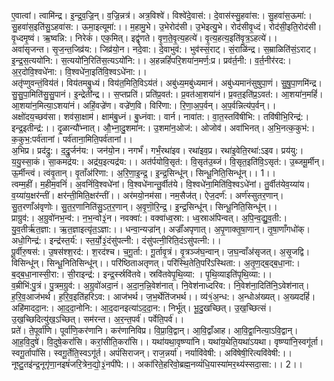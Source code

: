 

  
ए॒वात्वां। त्वामि॑न्द्र। इ॒न्द्र॒व॒ज्रि॒न्। व॒ज्रि॒न्नत्र॑। अत्र॒विश्वे॑। विश्वे॑दे॒वास॑:। दे॒वास॑स्सु॒हवा॑स:। सु॒हवा॑स॒ऊमा॑:। सु॒हवा॑स॒इति॑सु॒ऽहवा॑स:। ऊमा॒इत्यूमा॑:।। म॒हामु॒भे। उ॒भेरोद॑सी। उ॒भेइत्यु॒भे। रोद॑सीवृ॒ध्दं। रोद॑सी॒इति॒रोद॑सी। वृ॒ध्दमृ॒ष्वं। ऋ॒ष्वन्नि:। निरेकं॑। एक॒मित्। इद्वृ॑णते। वृ॒ण॒ते॒वृ॒त्य॒हत्ये॑। वृ॒त्य॒हत्य॒इति॑वृ॒त्र॒ऽहत्ये॑।।  
अवा॑सृजन्त। सृ॒ज॒न्त॒जिव्र॑य:। जिव्र॑यो॒न। नदे॒वा:। दे॒वाभुव॑:। भुव॑स्सं॒राट्। सं॒राळि॑न्द्र। स॒म्राळिति॑सं॒ऽराट्। इ॒न्द्र॒स॒त्ययो॑नि:। स॒त्ययो॑नि॒रिति॑स॒त्यऽयो॑नि:।। अ॒हन्नहिं॑परि॒शया॑न॒मर्ण॒:प्र। प्रव॑र्त॒नी:। व॒र्त॒नीर॑रद:। अ॒र॒दोवि॒श्वधे॑ना:। वि॒श्वधे॑ना॒इति॑वि॒श्वऽधे॑ना:।।  
अतृ॑प्णुवन्तं॒विय॑तं। विय॑तमबु॒ध्यं। विय॑त॒मिति॒विऽय॑तं। अबु॑ध्य॒मबु॑ध्यमानं। अबु॑ध्यमानंसुषुपा॒णं। सु॒षु॒पा॒णमि॑न्द्र। सु॒सु॒पा॒मिति॑सु॒सु॒पानं। इ॒न्द्रेती॑न्द्र।। स॒प्तप्रति॑। प्रति॑प्र॒वत॑:। प्र॒वत॑आ॒शया॑नं। प्र॒वत॒इति॑प्र॒ऽवत॑:। आ॒शया॑न॒महिं॑। आ॒शया॑न॒मित्या॒ऽशया॑नं। अहिं॒वज्रे॑ण। वज्रे॑ण॒वि। विरि॑णा:। रि॒णा॒अ॒प॒र्वन्। अ॒प॒र्वन्नित्य॑प॒र्वन्।।  
अक्षो॑दय॒च्छव॑सा। शव॑सा॒क्षाम॑। क्षाम॑बु॒ध्नं। बु॒ध्नंवा:। वार्न। नावा॑त:। वा॒त॒स्तवि॑षीभि:। तवि॑षीभि॒रिन्द्र॑:। इन्द्र॒इतीन्द्र॑:।। दृ॒ळान्यौ॑भ्नात्। औ॒भ्ना॒दु॒शमा॑न:। उ॒शमा॑न॒ओज॑:। ओजोव॑। अवा॑भिनत्। अ॒भि॒नत्क॒कुभ॑:। क॒कुभ॒:पर्व॑तानां। पर्व॑ताना॒मिति॒पर्व॑तानां।।  
अ॒भिप्र। प्रद॑द्रु:। द॒द्रु॒र्जन॑य:। जन॑यो॒न। नगर्भं॑। गर्भं॒रथा॑इव। रथा॑इव॒प्र। रथा॑इ॒वेति॒रथा॑:ऽइव। प्रय॑यु:। य॒यु॒स्सा॒कं। सा॒कमद्र॑य:। अद्र॑य॒इत्यद्र॑य:।। अत॑र्पयोवि॒सृत॑:। वि॒सृत॑उ॒ब्जं। वि॒सृत॒इति॑वि॒ऽसृत॑:। उ॒ब्जमू॒र्मीन्। ऊ॒र्मीन्त्वं। त्वंवृ॒तान्। वृ॒ताँअ॑रिणा:। अ॒रि॒णा॒इ॒न्द्र॒। इ॒न्द्र॒सिन्धू॑न्। सिन्धू॒निति॒सिन्धू॑न्।। 1।।  
त्वम्म॒हीं। म॒हीम॒वनिं॑। अ॒वनिं॑वि॒श्वधे॑नां। वि॒श्वधे॑नान्तु॒र्वीत॑ये। वि॒श्वधे॑ना॒मिति॑वि॒श्वऽधे॑नां। तु॒र्वीत॑येव॒य्या॑य। व॒य्या॑य॒क्षर॑न्तीं। क्षर॑न्ती॒मिति॒क्षर॑न्तीं।। अर॑मयो॒नम॑सा। नम॒सैज॑त्। ऐज॒दर्ण॑:। अर्ण॑स्सुतर॒णान्। सु॒त॒रणाँअ॑वृणोः। सु॒त॒र॒णानिति॑सु॒ऽत॒र॒णान्। अ॒वृ॒णॊ॒रि॒न्द्र॒। इ॒न्द्र॒सिन्धू॑न्। सिन्धू॒निति॒सिन्धू॑न्।।  
प्राग्रुव॑:। अ॒ग्रुवो॑नभ॒न्व॑:। न॒भ॒न्वो३॒॑न। नवक्वा॑:। वक्वा॑ध्व॒स्रा:। ध्व॒स्राअ॑पिन्वत्। अ॒पि॒न्व॒द्यु॒व॒ती:। यु॒व॒तीर्ऋ॑त॒ज्ञा:। ऋ॒त॒ज्ञाइत्यृ॑त॒ऽज्ञा:।। धन्वा॒न्यज्रा॑न्। अज्राँ॑अपृणात्। अ॒पृ॒णाक्तृ॒षा॒णान्। तृ॒षा॒णाँगधो॑क्। अधो॒गिन्द्र॑:। इन्द्र॑स्त॒र्य॑:। स्त॒र्यो॒३॒॑दंसु॑पत्नी:। दंसु॑पत्नी॒रिति॒दंऽसु॑पत्नी:।।  
पू॒र्वीरु॒षस॑:। उ॒षस॑श्श॒रद॑:। श॒रद॑श्च। च॒गू॒र्ता:। गू॒र्तावृ॒त्रं। वृ॒त्रञ्ज॑घ॒न्वान्। ज॒घ॒न्वाँअ॑सृजत्। अ॒सृ॒जद्वि। विसिन्धू॑न्। सिन्धू॒नितिसिन्धू॑न्।। परि॑ष्ठिताअतृणत्। परि॑स्थि॒तेति॒परि॑ऽस्थिता:। अ॒तृ॒ण॒द्ब॒द्ब॒धा॒ना:। ब॒द्ब॒धा॒नास्सी॒रा:। सी॒राइन्द्र॑:। इन्द्र॒र्स्स्रवि॑तवे। स्रवि॑तवेपृ॒थि॒व्या: । पृ॒थि॒व्याइति॑पृ॒थि॒व्या:।।  
व॒म्रीभि॑:पु॒त्रं। पु॒त्रम॒ग्रुव॑:। अ॒ग्रुवो॑अदा॒नं। अ॒दा॒न॒न्नि॒वेश॑नात्। नि॒वेश॑नाध्दरिव:। नि॒वेश॑ना॒दिति॑नि॒ऽवेश॑नात्। ह॒रि॒व॒आज॑भर्थ। ह॒रि॒व॒इति॑हरिऽव:। आज॑भर्थ। ज॒भ॒र्थेति॑जभर्थ।। व्य॑१॒॑अ॒न्ध:। अ॒न्धोअ॑ख्यत्। अ॒ख्यदहिं॑। अहि॑माददा॒न:। आ॒द॒दा॒नोनि:। आ॒द॒दानइत्या॑ऽद॒दा॒न:। निर्भू॑त्। भू॒दु॒खच्छित्। उ॒ख॒च्छित्सं। उ॒ख॒च्छिदित्यु॑ख॒ऽच्छित्। सम॑रन्त। अ॒र॒न्त॒पर्व॑। पर्वेति॒पर्व॑।।  
प्रते॑। ते॒पूर्वा॑णि। पूर्वा॑णि॒कर॑णानि। कर॑णानिविप्र। वि॒प्रा॒वि॒द्वान्। आ॒वि॒द्वाँआह। आ॒वि॒द्वा॒नित्या॒ऽवि॒द्वान्। आ॒ह॒वि॒दुषे॑। वि॒दुषे॒करां॑सि। करां॒सीति॒करां॑सि।। यथा॑यथा॒वृष्ण्या॑नि। यथा॑य॒थेति॒यथा॑ऽयथा। वृष्ण्या॑नि॒स्वगू॑र्ता। स्वगू॒र्तापां॑सि। स्वगू॒र्तेति॒स्वऽगू॑र्त। अपं॑सिराजन्। राज॒न्नर्या॑। नर्यावि॑वेषी:। अवि॑षेषी॒रित्यवि॑वेषी:।।  
नूष्टु॒तइ॑न्द्र॒नूगृ॑णा॒नइषं॑जरि॒त्रेन॒द्यो॒३॒॑नपी॑पे:।। अका॑रिते॒हरिवो॒ब्रह्म॒नव्यं॑धि॒यास्या॑मर॒थ्य॑स्सदा॒सा:।। 2।।  
